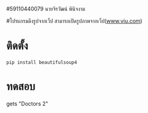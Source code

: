 #59110440079 นายจิรวัฒน์ พินิจงาม

#โปรแกรมดึงรูปจากเว็ป
  สามารถเปิดรูปภาพจากเว็ป(www.viu.com)
  
  
  
# ติดตั้ง

    pip install beautifulsoup4
    
# ทดสอบ
   gets "Doctors 2"

